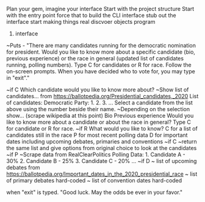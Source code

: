 Plan your gem, imagine your interface
Start with the project structure
Start with the entry point
force that to build the CLI interface
stub out the interface
start making things real
discvoer objects
program

1. interface

~Puts -
"There are many candidates running for the democratic nomination for president. Would you like to know more about a specific candidate (bio, previous experience) or the race in general (updated list of candidates running, polling numbers). Type C for candidates or R for race. Follow the on-screen prompts. When you have decided who to vote for, you may type in \"exit\"."

  ~if C
    Which candidate would you like to know more about?
      ~Show list of candidates... from https://ballotpedia.org/Presidential_candidates,_2020
      List of candidates:
        Democratic Party:
          1.
          2.
          3.
          ...
      Select a candidate from the list above using the number beside their name.
        ~Depending on the selection show... (scrape wikipedia at this point)
        Bio
        Previous experience
Would you like to know more about a candidate or about the race in general? Type C for candidate or R for race.
  ~if R
    What would you like to know?
      C for a list of candidates still in the race
      P for most recent polling data
      D for important dates including upcoming debates, primaries and conventions
      ~if C
        ~return the same list and give options from original choice to look at the candidates
      ~if P
        ~Scrape data from RealClearPolitics
        Polling Data:
        1. Candidate A - 30%
        2. Candidate B - 25%
        3. Candidate C - 20%
        ...
      ~if D
        ~ list of upcoming debates from https://ballotpedia.org/Important_dates_in_the_2020_presidential_race
        ~ list of primary debates hard-coded
        ~ list of convention dates hard-coded


  when "exit" is typed. "Good luck. May the odds be ever in your favor."
